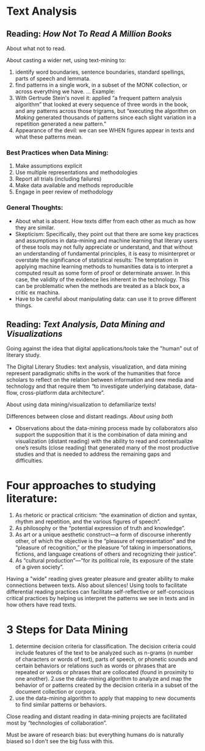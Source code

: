 # Text Analysis
## Reading: *How Not To Read A Million Books*

About what not to read. 

About casting a wider net, using text-mining to:
 1. identify word boundaries, sentence boundaries, standard spellings, parts of speech and lemmata.
 2. find patterns in a single work, in a subset of the MONK collection, or across everything we have.
 ... Example:
 1. With Gertrude Stein's novel it:  applied “a frequent pattern analysis algorithm” that looked at every sequence of 
 three words in the book, and any patterns across those trigrams, but “executing the algorithm on 
 *Making* generated thousands of patterns since each slight variation in a repetition generated a new pattern."
 2. Appearance of the devil: we can see WHEN figures appear in texts and what these patterns mean.
 
### Best Practices when Data Mining:
1. Make assumptions explicit
2. Use multiple representations and methodologies
3. Report all trials (including failures)
4. Make data available and methods reproducible
5. Engage in peer review of methodology

### General Thoughts:
- About what is absent. How texts differ from each other as much as how they are similar. 
- Skepticism: Specifically, they point out that there are some key practices and assumptions in data-mining and machine 
learning that literary users of these tools may not fully appreciate or understand, and that without an understanding 
of fundamental principles, it is easy to misinterpret or overstate the significance of statistical results:
The temptation in applying machine learning methods to humanities data is to interpret a computed result as some 
form of proof or determinate answer. In this case, the validity of the evidence lies inherent in the technology. This can 
be problematic when the methods are treated as a black box, a critic ex machina.
- Have to be careful about manipulating data: can use it to prove different things. 

## Reading: *Text Analysis, Data Mining and Visualizations* 

Going against the idea that digital applications/tools take the "human" out of literary study.

The Digital Literary Studies: 
text analysis, visualization, and data mining represent paradigmatic shifts in the work of the humanities that force scholars to reflect on the relation between information and new media and technology and that require them
“to investigate underlying database, data-flow, cross-platform data architecture”.

About using data mining/visualization to defamiliarize texts!

Differences between close and distant readings. *About using both*
* Observations about the data-mining process made by collaborators also support the supposition that it is the combination of data mining and visualization (distant reading) with the ability to read and contextualize one’s results (close reading) that generated many of the most productive studies and that is needed to address the remaining gaps and difficulties. 

# Four approaches to studying literature:
1. As rhetoric or practical criticism: “the examination of diction and syntax, rhythm and repetition, and the various figures of speech”.
2. As philosophy or the “potential expression of truth and knowledge”.
3. As art or a unique aesthetic construct—a form of discourse inherently other, of which the objective is the “pleasure of representation” and the “pleasure of recognition,” or the pleasure “of taking in impersonations, fictions, and language creations of others and recognizing their justice”.
4. As “cultural production”—“for its political role, its exposure of the state of a given society”.

Having a "wide" reading gives greater pleasure and greater ability to make connections between texts. 
Also about silences!
Using tools to facilitate differential reading practices can facilitate self-reflective or self-conscious critical practices by helping us interpret the patterns we see in texts and in how others have read texts.

# 3 Steps for Data Mining
1. determine decision criteria for classification. The decision criteria could include features of the text to be analyzed such as n-grams (n number of characters or words of text), parts of speech, or phonetic sounds and certain behaviors or relations such as words or phrases that are repeated or words or phrases that are collocated (found in proximity to one another). 
2.use the data-mining algorithm to analyze and map the behavior of or patterns created by the decision criteria in a subset of the document collection or corpora. 
3. use the data-mining algorithm to apply that mapping to new documents to find similar patterns or behaviors.

Close reading and distant reading in data-mining projects are facilitated most by “technologies of collaboration”.

Must be aware of research bias: but everything humans do is naturally biased so I don't see the big fuss with this. 
